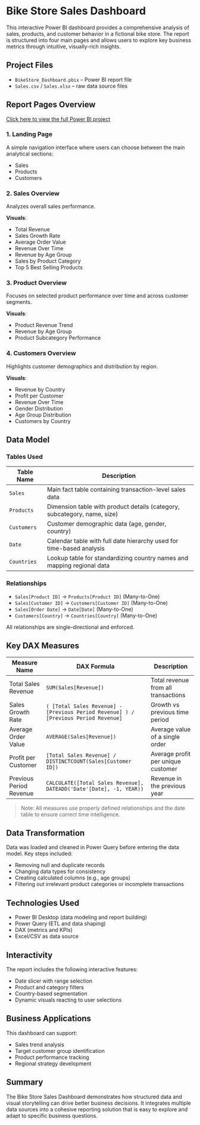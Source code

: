 # Bike Store Sales Dashboard

This interactive Power BI dashboard provides a comprehensive analysis of sales, products, and customer behavior in a fictional bike store. The report is structured into four main pages and allows users to explore key business metrics through intuitive, visually-rich insights.

## Project Files

- `BikeStore_Dashboard.pbix` – Power BI report file
- `Sales.csv` / `Sales.xlsx` – raw data source files

## Report Pages Overview
[Click here to view the full Power BI project](https://app.powerbi.com/view?r=eyJrIjoiN2I3N2ZjNTktNGNjYy00OGQ2LTlkODQtYzEzMmRiODRjZTQ1IiwidCI6IjNkZmU5YWI2LTgxYmYtNDkxYy1iNjcwLTAxYzgyNGEwOWUxOSJ9&embedImagePlaceholder=true&pageName=ReportSectiondce9cebadc024080661c)


### 1. Landing Page
A simple navigation interface where users can choose between the main analytical sections:
- Sales
- Products
- Customers

### 2. Sales Overview
Analyzes overall sales performance.

**Visuals**:
- Total Revenue
- Sales Growth Rate
- Average Order Value
- Revenue Over Time
- Revenue by Age Group
- Sales by Product Category
- Top 5 Best Selling Products

### 3. Product Overview
Focuses on selected product performance over time and across customer segments.

**Visuals**:
- Product Revenue Trend
- Revenue by Age Group
- Product Subcategory Performance

### 4. Customers Overview
Highlights customer demographics and distribution by region.

**Visuals**:
- Revenue by Country
- Profit per Customer
- Revenue Over Time
- Gender Distribution
- Age Group Distribution
- Customers by Country

## Data Model

### Tables Used

| Table Name        | Description                                                                 |
|-------------------|-----------------------------------------------------------------------------|
| `Sales`           | Main fact table containing transaction-level sales data                     |
| `Products`        | Dimension table with product details (category, subcategory, name, size)    |
| `Customers`       | Customer demographic data (age, gender, country)                            |
| `Date`            | Calendar table with full date hierarchy used for time-based analysis        |
| `Countries`       | Lookup table for standardizing country names and mapping regional data      |

### Relationships

- `Sales[Product ID]` → `Products[Product ID]` (Many-to-One)
- `Sales[Customer ID]` → `Customers[Customer ID]` (Many-to-One)
- `Sales[Order Date]` → `Date[Date]` (Many-to-One)
- `Customers[Country]` → `Countries[Country]` (Many-to-One)

All relationships are single-directional and enforced.

## Key DAX Measures

| Measure Name               | DAX Formula                                                                                  | Description                                      |
|----------------------------|-----------------------------------------------------------------------------------------------|--------------------------------------------------|
| Total Sales Revenue        | `SUM(Sales[Revenue])`                                                                         | Total revenue from all transactions              |
| Sales Growth Rate          | `( [Total Sales Revenue] - [Previous Period Revenue] ) / [Previous Period Revenue]`          | Growth vs previous time period                   |
| Average Order Value        | `AVERAGE(Sales[Revenue])`                                                                    | Average value of a single order                  |
| Profit per Customer        | `[Total Sales Revenue] / DISTINCTCOUNT(Sales[Customer ID])`                                 | Average profit per unique customer               |
| Previous Period Revenue    | `CALCULATE([Total Sales Revenue], DATEADD('Date'[Date], -1, YEAR))`                         | Revenue in the previous year                     |

> Note: All measures use properly defined relationships and the date table to ensure correct time intelligence.

## Data Transformation

Data was loaded and cleaned in Power Query before entering the data model. Key steps included:
- Removing null and duplicate records
- Changing data types for consistency
- Creating calculated columns (e.g., age groups)
- Filtering out irrelevant product categories or incomplete transactions

## Technologies Used

- Power BI Desktop (data modeling and report building)
- Power Query (ETL and data shaping)
- DAX (metrics and KPIs)
- Excel/CSV as data source

## Interactivity

The report includes the following interactive features:
- Date slicer with range selection
- Product and category filters
- Country-based segmentation
- Dynamic visuals reacting to user selections

## Business Applications

This dashboard can support:
- Sales trend analysis
- Target customer group identification
- Product performance tracking
- Regional strategy development

## Summary

The Bike Store Sales Dashboard demonstrates how structured data and visual storytelling can drive better business decisions. It integrates multiple data sources into a cohesive reporting solution that is easy to explore and adapt to specific business questions.
